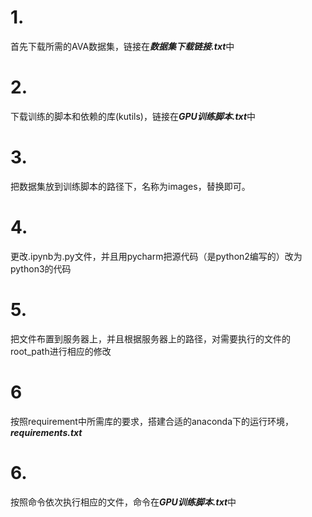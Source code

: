 # 1. 
首先下载所需的AVA数据集，链接在***数据集下载链接.txt***中
# 2.
下载训练的脚本和依赖的库(kutils)，链接在***GPU训练脚本.txt***中
# 3.
把数据集放到训练脚本的路径下，名称为images，替换即可。
# 4.
更改.ipynb为.py文件，并且用pycharm把源代码（是python2编写的）改为python3的代码
# 5.
把文件布置到服务器上，并且根据服务器上的路径，对需要执行的文件的root_path进行相应的修改
# 6 
按照requirement中所需库的要求，搭建合适的anaconda下的运行环境，***requirements.txt***
# 6.
按照命令依次执行相应的文件，命令在***GPU训练脚本.txt***中
